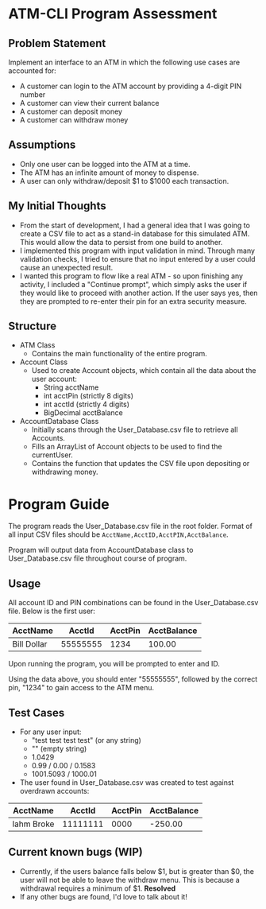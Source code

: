 # ATM-CLI Program Assessment

## Problem Statement

Implement an interface to an ATM in which the following use cases are accounted for:

- A customer can login to the ATM account by providing a 4-digit PIN number
- A customer can view their current balance
- A customer can deposit money
- A customer can withdraw money

## Assumptions

- Only one user can be logged into the ATM at a time.
- The ATM has an infinite amount of money to dispense.
- A user can only withdraw/deposit $1 to $1000 each transaction.

## My Initial Thoughts

- From the start of development, I had a general idea that I was going to create a CSV file to act as a stand-in
  database for this simulated ATM. This would allow the data to persist from one build to another.
- I implemented this program with input validation in mind. Through many validation checks, I tried to ensure that no
  input entered by a user could cause an unexpected result.
- I wanted this program to flow like a real ATM - so upon finishing any activity, I included a "Continue prompt", which
  simply asks the user if they would like to proceed with another action. If the user says yes, then they are prompted
  to re-enter their pin for an extra security measure.

## Structure

- ATM Class
    - Contains the main functionality of the entire program.
- Account Class
    - Used to create Account objects, which contain all the data about the user account:
        - String acctName
        - int acctPin (strictly 8 digits)
        - int acctId (strictly 4 digits)
        - BigDecimal acctBalance
- AccountDatabase Class
    - Initially scans through the User_Database.csv file to retrieve all Accounts.
    - Fills an ArrayList of Account objects to be used to find the currentUser.
    - Contains the function that updates the CSV file upon depositing or withdrawing money.

# Program Guide

The program reads the User_Database.csv file in the root folder.
Format of all input CSV files should be `AcctName,AcctID,AcctPIN,AcctBalance`.

Program will output data from AccountDatabase class to User_Database.csv file throughout course of
program.

## Usage

All account ID and PIN combinations can be found in the User_Database.csv file.
Below is the first user:

| AcctName   | AcctId     | AcctPin    | AcctBalance |
|------------|------------|------------|-------------|
| Bill Dollar | 55555555   | 1234       | 100.00     |

Upon running the program, you will be prompted to enter and ID.

Using the data above, you should enter
"55555555", followed by the correct pin, "1234" to gain access to the ATM menu.

## Test Cases

- For any user input:
    - "test test test test" (or any string)
    - "" (empty string)
    - 1.0429
    - 0.99 / 0.00 / 0.1583
    - 1001.5093 / 1000.01
- The user found in User_Database.csv was created to test against overdrawn accounts:

| AcctName   | AcctId     | AcctPin | AcctBalance |
|------------|------------|---------|-------------|
| Iahm Broke | 11111111   | 0000    | -250.00     |

## Current known bugs (WIP)

- Currently, if the users balance falls below $1, but is greater than $0, the user will not be able to leave the
  withdraw menu. This is because a withdrawal requires a minimum of $1. **Resolved**
- If any other bugs are found, I'd love to talk about it!